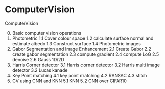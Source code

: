 # ComputerVision
ComputerVision

0. Basic computer vision operations 
1. Photometric 
    1.1 Cover colour space 
    1.2 calculate surface normal and estimate albedo 
    1.3 Construct surface 
    1.4 Photometric images 
 2. Gabor Segmentation and Image Enhancement
    2.1 Create Gabor 
    2.2 create gabor segmentation 
    2.3 compute gradient 
    2.4 compute LoG
    2.5 denoise 
    2.6 Gauss 1D/2D     
3. Harris Corner detector 
    3.1 Harris corner detector 
    3.2 Harris multi image detector 
    3.2 Lucas kanade 
4. Key Point matching
    4.1 key point matching 
    4.2 RANSAC
    4.3 stitch
5. CV using CNN and KNN
    5.1 KNN 
    5.2 CNN over CIFAR10 